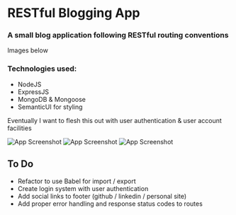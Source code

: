 # RESTful Blogging App

### A small blog application following RESTful routing conventions
Images below

### Technologies used:
- NodeJS
- ExpressJS
- MongoDB & Mongoose
- SemanticUI for styling

Eventually I want to flesh this out with user authentication & user account facilities

![App Screenshot](https://i.imgur.com/AOmBrCjl.png)
![App Screenshot](https://i.imgur.com/qaD5Rmol.png)
![App Screenshot](https://i.imgur.com/jGKenHJl.png)

## To Do
- Refactor to use Babel for import / export
- Create login system with user authentication
- Add social links to footer (github / linkedin / personal site)
- Add proper error handling and response status codes to routes
